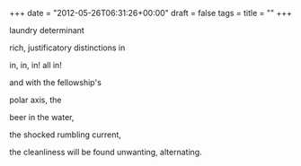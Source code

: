 +++
date = "2012-05-26T06:31:26+00:00"
draft = false
tags = 
title = ""
+++
<p>laundry determinant</p>&#13;
<p>rich, justificatory distinctions in</p>&#13;
<p>in, in, in! all in!</p>&#13;
<p>and with the fellowship's</p>&#13;
<p>polar axis, the</p>&#13;
<p>beer in the water,</p>&#13;
<p>the shocked rumbling current,</p>&#13;
<p>the cleanliness will be found unwanting, alternating.</p> 